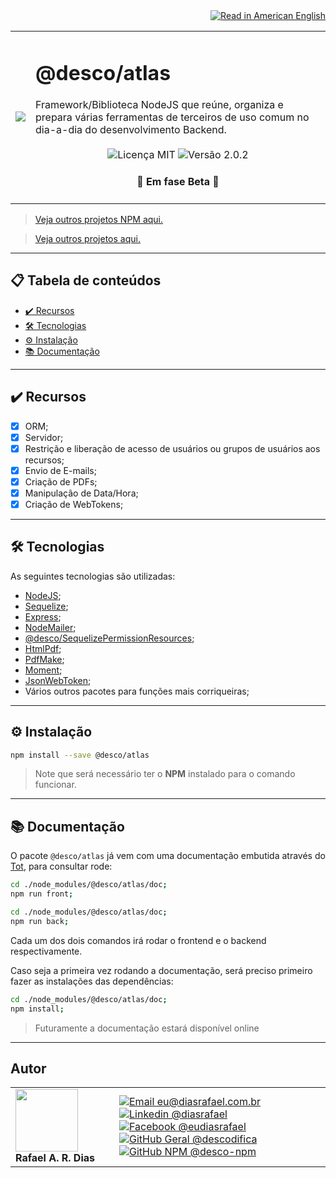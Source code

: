 <div align="right">
  <a href="README.US.md">
    <img alt="Read in American English" src="https://img.shields.io/static/v1?label=&message=🇺🇸 Read in American English&color=red&style=for-the-badge" />
  </a>
</div>

<table>
  <tr>
    <td><img src="https://i.ibb.co/R2gt14C/atlas.png"></td>
    <td>  
      <h1>@desco/atlas</h1>
      Framework/Biblioteca NodeJS que reúne, organiza e prepara várias ferramentas de terceiros de uso comum no dia-a-dia do desenvolvimento Backend.
      <br /><br />
      <div align="center">
        <img alt="Licença MIT" src="https://img.shields.io/static/v1?label=Licença&message=MIT&color=green&style=for-the-badge">
        <img alt="Versão 2.0.2" src="https://img.shields.io/static/v1?label=Versão&message=2.0.2&color=blue&style=for-the-badge">
      </div>
      <h4 align="center"> 
        🧪 Em fase Beta 🚀
      </h4>
    </td>
  </tr>
</table>

> <a href="https://github.com/desco-npm" target="_blank">Veja outros projetos NPM aqui.</a>

> <a href="https://github.com/descoifica" target="_blank">Veja outros projetos aqui.</a>

---

## 📋 Tabela de conteúdos

* [✔️ Recursos](#Recursos)
* [🛠️ Tecnologias](#Tecnologias)
* [⚙️ Instalação](#Instalação)
* [📚 Documentação](#Documentação)

---

<a name="Recursos"></a>

## ✔️ Recursos

- [x] ORM;
- [x] Servidor;
- [x] Restrição e liberação de acesso de usuários ou grupos de usuários aos recursos; 
- [x] Envio de E-mails;
- [x] Criação de PDFs;
- [x] Manipulação  de Data/Hora;
- [x] Criação de WebTokens;

---

<a name="Tecnologias"></a>


## 🛠️ Tecnologias

As seguintes tecnologias são utilizadas:

* [NodeJS](https://nodejs.org/en/);
* [Sequelize](https://sequelize.org/);
* [Express](https://expressjs.com/pt-br/);
* [NodeMailer](https://nodemailer.com/about/);
* [@desco/SequelizePermissionResources](https://www.npmjs.com/package/@desco/sequelize-permission-resources);
* [HtmlPdf](https://www.npmjs.com/package/html-pdf);
* [PdfMake](https://www.npmjs.com/package/pdfmake);
* [Moment](https://www.npmjs.com/package/moment);
* [JsonWebToken](https://www.npmjs.com/package/jsonwebtoken);
* Vários outros pacotes para funções mais corriqueiras; 

---

<a name="Instalação"></a>

## ⚙️ Instalação

```bash
npm install --save @desco/atlas
```

> Note que será necessário ter o **NPM** instalado para o comando funcionar.

---

<a name="Documentação"></a>

## 📚 Documentação

O pacote `@desco/atlas` já vem com uma documentação embutida através do <a href="https://www.npmjs.com/package/@desco/tot" target="_blank">Tot</a>, para consultar rode:

```bash
cd ./node_modules/@desco/atlas/doc;
npm run front;
```

```bash
cd ./node_modules/@desco/atlas/doc;
npm run back;
```

Cada um dos dois comandos irá rodar o frontend e o backend respectivamente.

Caso seja a primeira vez rodando a documentação, será preciso primeiro fazer as instalações das dependências:

```bash
cd ./node_modules/@desco/atlas/doc;
npm install;
```

> Futuramente a documentação estará disponível online

---

## Autor

<table>
  <tr>
    <td width="150px">
      <img src="https://scontent.fsdu1-1.fna.fbcdn.net/v/t1.0-9/539886_235546170253505_5977326689811409130_n.jpg?_nc_cat=106&ccb=3&_nc_sid=174925&_nc_eui2=AeGgFWn_fWInwRkTo3mHSP993TbQ0TzG0Y3dNtDRPMbRjS-eZL1tr4I5maqz6O-jva9qWnIxKOsD3UtSm9CTeCys&_nc_ohc=Qw6NaDGrtIgAX9uFF2c&_nc_ht=scontent.fsdu1-1.fna&oh=5ebac9874d7a24e157c8c99fd965c2a4&oe=606539CE" width="100px;" alt=""/>
      <b>Rafael A. R. Dias</b>
    </td>
    <td>  
      <a href="mailto:eu@diasrafael.com.br" target="_blank" >
        <img alt="Email eu@diasrafael.com.br" src="https://img.shields.io/static/v1?label=Email&message=eu@diasrafael.com.br&color=red&logo=gmail&style=for-the-badge">
      </a>
      <a href="https://www.linkedin.com/in/diasrafael/" target="_blank">
        <img alt="Linkedin @diasrafael" src="https://img.shields.io/static/v1?label=Linkedin&message=@diasrafael&color=blue&logo=linkedin&style=for-the-badge">
      </a>
      <a href="https://www.facebook.com/eudiasrafael" target="_blank">
        <img alt="Facebook @eudiasrafael" src="https://img.shields.io/static/v1?label=Facebook&message=@eudiasrafael&color=blue&logo=facebook&style=for-the-badge">
      </a>
      <a href="https://github.com/descodifica" target="_blank">
        <img alt="GitHub Geral @descodifica" src="https://img.shields.io/static/v1?label=GitHub Geral&message=@descodifica&color=black&logo=github&style=for-the-badge">
      </a>
      <a href="https://github.com/desco-npm" target="_blank">
        <img alt="GitHub NPM @desco-npm" src="https://img.shields.io/static/v1?label=GitHub NPM&message=@desco-npm&color=black&logo=github&style=for-the-badge">
      </a>
      <a href="https://www.npmjs.com/org/desco" target="_blank">
      </a>
    </td>
  </tr>
</table>
